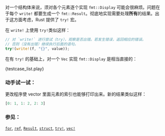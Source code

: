 对一个结构体来说，须对各个元素逐个实现 `fmt::Display` 可能会很麻烦。问题在于每个 `write!`
都要生成一个 `fmt::Result`。彻底地实现需要处理**所有**的结果。出于这方面考虑，Rust 提供了 `try!` 宏。

在 `write!` 上使用 `try!`类似这样：

```rust
// 对 `write!` 进行尝试（try），观察是否出错。若发生错误，返回相应的错误。
// 否则（没有出错）继续执行后面的语句。
try!(write!(f, "{}", value));
```

在有 `try!` 的基础上，对一个 `Vec` 实现 `fmt::Display` 是相当直接的：

{testcase_list.play}

### 动手试一试：
更改程序使 vector 里面元素的索引也能够打印出来。新的结果类似这样：
``` rust
[0: 1, 1: 2, 2: 3]
```

### 参见：

[`for`][for], [`ref`][ref], [`Result`][result], [`struct`][struct],
[`try!`][try], [`vec!`][vec]

[for]: ../../../flow_control/for.html
[result]: ../../../std/result.html
[ref]: ../../../scope/borrow/ref.html
[struct]: ../../../custom_types/structs.html
[try]: ../../../std/result/try.html
[vec]: ../../../std/vec.html
